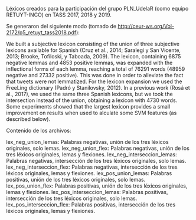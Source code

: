 
Léxicos creados para la participación del grupo PLN_UdelaR (como equipo RETUYT-INCO) en TASS 2017, 2018 y 2019.

Se generaron del siguiente modo (tomado de http://ceur-ws.org/Vol-2172/p5_retuyt_tass2018.pdf):

We built a subjective lexicon consisting of the union of three subjective lexicons available for Spanish (Cruz et al., 2014; Saralegi y San Vicente, 2013; Brooke, Tofiloski, y Taboada, 2009). The lexicon, containing 6875
negative lemmas and 4853 positive lemmas, was expanded with the inflectional forms of each lemma, reaching a total of 76291 words (48959 negative and 27332 positive). This was done in order to alleviate the fact that
tweets were not lemmatized. For the lexicon expansion we used the FreeLing dictionary (Padró y Stanilovsky, 2012). In a previous work (Rosá et al., 2017), we used the same three Spanish lexicons, but we took the intersection instead of the union, obtaining a lexicon with 4730 words. Some experiments showed that the largest lexicon provides a small improvement on results when used to alculate some SVM features (as described below).

Contenido de los archivos:

lex_neg_union_lemas: Palabras negativas, unión de los tres léxicos originales, solo lemas.
lex_neg_union_flex: Palabras negativas, unión de los tres léxicos originales, lemas y flexiones.
lex_neg_interseccion_lemas: Palabras negativas, intersección de los tres léxicos originales, solo lemas.
lex_neg_interseccion_flex: Palabras negativas, intersección de los tres léxicos originales, lemas y flexiones.
lex_pos_union_lemas: Palabras positivas, unión de los tres léxicos originales, solo lemas.
lex_pos_union_flex: Palabras positivas, unión de los tres léxicos originales, lemas y flexiones.
lex_pos_interseccion_lemas: Palabras positivas, intersección de los tres léxicos originales, solo lemas.
lex_pos_interseccion_flex: Palabras positivas, intersección de los tres léxicos originales, lemas y flexiones.






